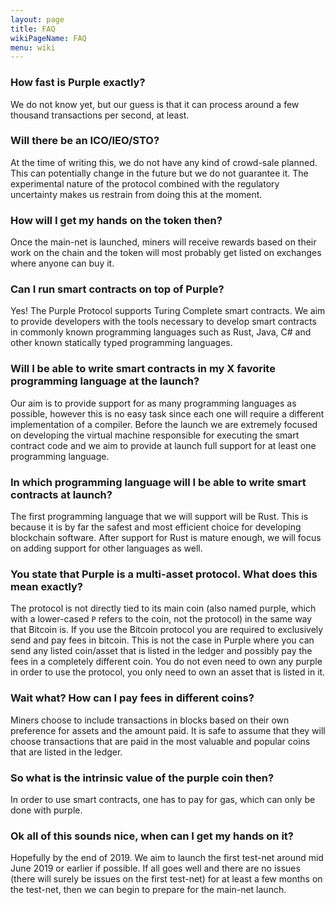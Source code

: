 ```yaml
---
layout: page
title: FAQ
wikiPageName: FAQ
menu: wiki
---
```


### How fast is Purple exactly?
We do not know yet, but our guess is that it can process around a few thousand transactions per second, at least.

### Will there be an ICO/IEO/STO?
At the time of writing this, we do not have any kind of crowd-sale planned. This can potentially change in the future but we do not guarantee it. The experimental nature of the protocol combined with the regulatory uncertainty makes us restrain from doing this at the moment. 

### How will I get my hands on the token then?
Once the main-net is launched, miners will receive rewards based on their work on the chain and the token will most probably get listed on exchanges where anyone can buy it. 

### Can I run smart contracts on top of Purple?
Yes! The Purple Protocol supports Turing Complete smart contracts. We aim to provide developers with the tools necessary to develop smart contracts in commonly known programming languages such as Rust, Java, C# and other known statically typed programming languages.

### Will I be able to write smart contracts in my X favorite programming language at the launch?
Our aim is to provide support for as many programming languages as possible, however this is no easy task since each one will require a different implementation of a compiler. Before the launch we are extremely focused on developing the virtual machine responsible for executing the smart contract code and we aim to provide at launch full support for at least one programming language.

### In which programming language will I be able to write smart contracts at launch?
The first programming language that we will support will be Rust. This is because it is by far the safest and most efficient choice for developing blockchain software. After support for Rust is mature enough, we will focus on adding support for other languages as well.

### You state that Purple is a multi-asset protocol. What does this mean exactly? 
The protocol is not directly tied to its main coin (also named purple, which with a lower-cased `P` refers to the coin, not the protocol) in the same way that Bitcoin is. If you use the Bitcoin protocol you are required to exclusively send and pay fees in bitcoin. This is not the case in Purple where you can send any listed coin/asset that is listed in the ledger and possibly pay the fees in a completely different coin. You do not even need to own any purple in order to use the protocol, you only need to own an asset that is listed in it.

### Wait what? How can I pay fees in different coins?
Miners choose to include transactions in blocks based on their own preference for assets and the amount paid. It is safe to assume that they will choose transactions that are paid in the most valuable and popular coins that are listed in the ledger.

### So what is the intrinsic value of the purple coin then?
In order to use smart contracts, one has to pay for gas, which can only be done with purple.

### Ok all of this sounds nice, when can I get my hands on it?
Hopefully by the end of 2019. We aim to launch the first test-net around mid June 2019 or earlier if possible. If all goes well and there are no issues (there will surely be issues on the first test-net) for at least a few months on the test-net, then we can begin to prepare for the main-net launch. 

